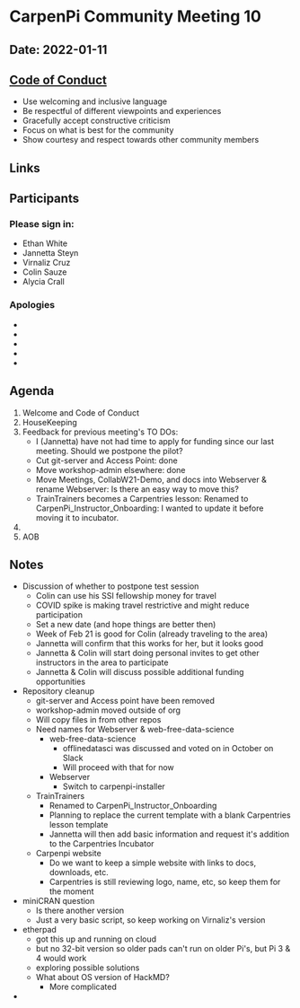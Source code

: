 # CarpenPi Community Meeting 10
## Date: 2022-01-11

## [Code of Conduct](https://docs.carpentries.org/topic_folders/policies/code-of-conduct.html)

* Use welcoming and inclusive language
* Be respectful of different viewpoints and experiences
* Gracefully accept constructive criticism
* Focus on what is best for the community
* Show courtesy and respect towards other community members

## Links

## Participants
### Please sign in:
* Ethan White
* Jannetta Steyn
* Virnaliz Cruz
* Colin Sauze
* Alycia Crall

### Apologies
* 
* 
* 
* 
* 

## Agenda
1. Welcome and Code of Conduct
2. HouseKeeping
3. Feedback for previous meeting's TO DOs:
    - I (Jannetta) have not had time to apply for funding since our last meeting. Should we postpone the pilot?
    - Cut git-server and Access Point: done
    - Move workshop-admin elsewhere: done
    - Move Meetings, CollabW21-Demo, and docs into Webserver & rename Webserver: Is there an easy way to move this?
    - TrainTrainers becomes a Carpentries lesson: Renamed to CarpenPi_Instructor_Onboarding: I wanted to update it before moving it to incubator.
5.  
6. AOB
    
## Notes

* Discussion of whether to postpone test session
    * Colin can use his SSI fellowship money for travel
    * COVID spike is making travel restrictive and might reduce participation
    * Set a new date (and hope things are better then)
    * Week of Feb 21 is good for Colin (already traveling to the area)
    * Jannetta will confirm that this works for her, but it looks good
    * Jannetta & Colin will start doing personal invites to get other instructors in the area to participate
    * Jannetta & Colin will discuss possible additional funding opportunities
* Repository cleanup
    * git-server and Access point have been removed
    * workshop-admin moved outside of org
    * Will copy files in from other repos
    * Need names for Webserver & web-free-data-science
        * web-free-data-science
            * offlinedatasci was discussed and voted on in October on Slack
            * Will proceed with that for now
        * Webserver
            * Switch to carpenpi-installer
    * TrainTrainers
        * Renamed to CarpenPi_Instructor_Onboarding
        * Planning to replace the current template with a blank Carpentries lesson template
        * Jannetta will then add basic information and request it's addition to the Carpentries Incubator
    * Carpenpi website
        * Do we want to keep a simple website with links to docs, downloads, etc.
        * Carpentries is still reviewing logo, name, etc, so keep them for the moment
* miniCRAN question
    * Is there another version
    * Just a very basic script, so keep working on Virnaliz's version
* etherpad
    * got this up and running on cloud
    * but no 32-bit version so older pads can't run on older Pi's, but Pi 3 & 4 would work
    * exploring possible solutions
    * What about OS version of HackMD?
        * More complicated
* 